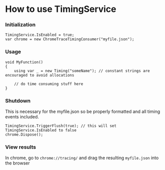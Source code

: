 ﻿
# How to use TimingService

### Initialization

```
TimingService.IsEnabled = true;
var chrome = new ChromeTraceTimingConsumer("myfile.json");
```

### Usage

```
void MyFunction()
{
	using var _ = new Timing("someName"); // constant strings are encouraged to avoid allocations

	// do time consuming stuff here
}
```

### Shutdown

This is necessary for the myfile.json so be properly formatted and all timing events included.
```
TimingService.TriggerFlush(true); // this will set TimingService.IsEnabled to false
chrome.Dispose();
```

### View results

In chrome, go to `chrome://tracing/` and drag the resulting `myfile.json` into the browser

